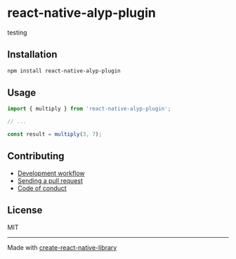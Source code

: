 # react-native-alyp-plugin

testing

## Installation


```sh
npm install react-native-alyp-plugin
```


## Usage


```js
import { multiply } from 'react-native-alyp-plugin';

// ...

const result = multiply(3, 7);
```


## Contributing

- [Development workflow](CONTRIBUTING.md#development-workflow)
- [Sending a pull request](CONTRIBUTING.md#sending-a-pull-request)
- [Code of conduct](CODE_OF_CONDUCT.md)

## License

MIT

---

Made with [create-react-native-library](https://github.com/callstack/react-native-builder-bob)
